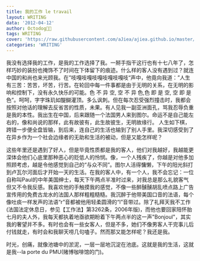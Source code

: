 ```yaml
---
title: 我的工作 le travail
layout: WRITING
data: '2012-04-12'
author: Octodog🐙🐶
tags: WRITING
cover: 'https://raw.githubusercontent.com/aJiea/ajiea.github.io/master/_posts/120412/COVER.JPG'
categories: 'WRITING'
---
```


我没有选择我的工作，是我的工作选择了我。一掰手指干这行也有十七八年了，怎样巧妙的装扮也掩饰不了时间在下体留下的痕迹。什么样的客人没有遇到过？就连中国的和尚也来光顾我。在”吱嘎吱嘎吱嘎吱嘎吱嘎吱“声中，他竟向我道：”人生有三苦：苦苦，坏苦，行苦。在轮回中每一件事都是由于无明的关系，在无明的影响和控制下，没有永久快乐的可能。色 不 异 空, 空 不 异 色,色 即 是 空, 空 即 是 色”。呵呵，字字珠玑如醍醐灌顶。多么讽刺。但在每次忍受强烈撞击时，我都会按照对他话的理解去反省苦的性质，未果。有人见我一副亚洲面孔，骂我忍辱负重是我的本性。我出生在中国，后来跟随一个法国男人来到图尔。命运不是自己能左右的，像和尚说的那样，此有故彼有，此生故彼生，无明故缘行。 人生如下棋，跨错一步便全盘皆输，到后来，连自己的生活也输到了别人手里。我深切感受到了在异乡作为一个社会边缘者的无助和生活的被动，但是又能怎样呢？
<br/>

这些年里还是遇到了好人，但是毕竟性质都是我的客人，他们对我越好，我越能更深体会他们心底里那种恶心的贬低人的怜悯。像，一个人残疾了，你越是对他多加照顾考虑，越是令他感觉到自己的“与众不同”。图尔人活得慵懒，下午的阳光斜打到卢瓦尔河面后才开始一天的生活。在我的客人中，有一个人，我不会忘记：一位自称叫Paul的中年美国绅士，每天下午两点半准时过来，对我总是那么礼貌客气但又不令我反感。我喜欢他的手触摸我的感觉，不像一些醉醺醺胡乱喷点路上广告宣传用的免费古龙水的法国人那样粗粗糙糙。我沉醉于他带美国口音的法语，每个像吐痰一样发声的法语“r”音都被他用轻柔圆滑的“l”音带过。除了礼拜天我不工作(法国法定休息日，参见【工作法】第3262条，2006年版)，而他也要回家陪怀胎七月的夫人外，我每天都执着地亟欲期盼着下午两点半的这一声"Bonjoul"，其实我的奢望并不多。有时也会有一些女客人，但是不多，她们不像男客人干完事儿后付钱就走，有时会和我聊天唠几句嗑子。然而那又能怎样呢？我还是我。
<br/>
       
时光，创痛，就像池塘中的淤泥，一层一层地沉淀在池底。这就是我的生活，这就是我--la porte du PMU(赌博咖啡馆的门)。